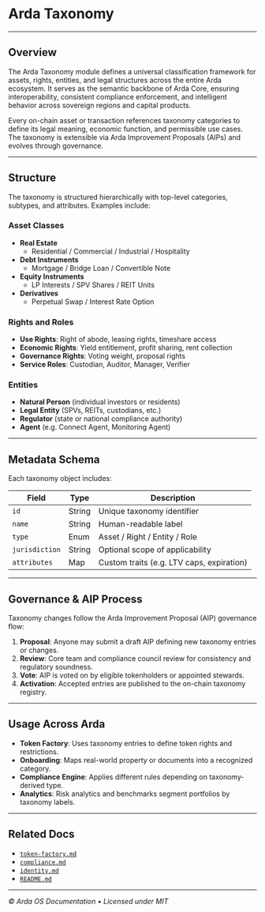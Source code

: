 # Arda Taxonomy

---

## Overview

The Arda Taxonomy module defines a universal classification framework for assets, rights, entities, and legal structures across the entire Arda ecosystem. It serves as the semantic backbone of Arda Core, ensuring interoperability, consistent compliance enforcement, and intelligent behavior across sovereign regions and capital products.

Every on-chain asset or transaction references taxonomy categories to define its legal meaning, economic function, and permissible use cases. The taxonomy is extensible via Arda Improvement Proposals (AIPs) and evolves through governance.

---

## Structure

The taxonomy is structured hierarchically with top-level categories, subtypes, and attributes. Examples include:

### Asset Classes
- **Real Estate**
  - Residential / Commercial / Industrial / Hospitality
- **Debt Instruments**
  - Mortgage / Bridge Loan / Convertible Note
- **Equity Instruments**
  - LP Interests / SPV Shares / REIT Units
- **Derivatives**
  - Perpetual Swap / Interest Rate Option

### Rights and Roles
- **Use Rights**: Right of abode, leasing rights, timeshare access
- **Economic Rights**: Yield entitlement, profit sharing, rent collection
- **Governance Rights**: Voting weight, proposal rights
- **Service Roles**: Custodian, Auditor, Manager, Verifier

### Entities
- **Natural Person** (individual investors or residents)
- **Legal Entity** (SPVs, REITs, custodians, etc.)
- **Regulator** (state or national compliance authority)
- **Agent** (e.g. Connect Agent, Monitoring Agent)

---

## Metadata Schema

Each taxonomy object includes:

| Field | Type | Description |
|-------|------|-------------|
| `id` | String | Unique taxonomy identifier |
| `name` | String | Human-readable label |
| `type` | Enum | Asset / Right / Entity / Role |
| `jurisdiction` | String | Optional scope of applicability |
| `attributes` | Map | Custom traits (e.g. LTV caps, expiration) |

---

## Governance & AIP Process

Taxonomy changes follow the Arda Improvement Proposal (AIP) governance flow:

1. **Proposal**: Anyone may submit a draft AIP defining new taxonomy entries or changes.
2. **Review**: Core team and compliance council review for consistency and regulatory soundness.
3. **Vote**: AIP is voted on by eligible tokenholders or appointed stewards.
4. **Activation**: Accepted entries are published to the on-chain taxonomy registry.

---

## Usage Across Arda

- **Token Factory**: Uses taxonomy entries to define token rights and restrictions.
- **Onboarding**: Maps real-world property or documents into a recognized category.
- **Compliance Engine**: Applies different rules depending on taxonomy-derived type.
- **Analytics**: Risk analytics and benchmarks segment portfolios by taxonomy labels.

---

## Related Docs

- [`token-factory.md`](./token-factory.md)
- [`compliance.md`](./compliance.md)
- [`identity.md`](./identity.md)
- [`README.md`](./README.md)

---

*© Arda OS Documentation • Licensed under MIT*
